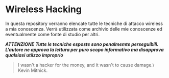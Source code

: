 # Wireless Hacking

In questa repository verranno elencate tutte le tecniche di attacco wireless a mia conoscenza.
Verrà utilizzata come archivio delle mie conoscenze ed eventualmente come fonte di studio per altri.

***ATTENZIONE***
***Tutte le tecniche esposte sono penalmemte perseguibili. L'autore ne approva la lettura per puro scopo informativo ma disapprova qualsiasi utilzzo improprio***

> I wasn't a hacker for the money, and it wasn't to cause damage.\ 
Kevin Mitnick.
